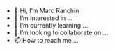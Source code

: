 - 👋 Hi, I’m Marc Ranchin
- 👀 I’m interested in ...
- 🌱 I’m currently learning ...
- 💞️ I’m looking to collaborate on ...
- 📫 How to reach me ...

<!---
Fangorne/Fangorne is a ✨ special ✨ repository because its `README.md` (this file) appears on your GitHub profile.
You can click the Preview link to take a look at your changes.
--->
